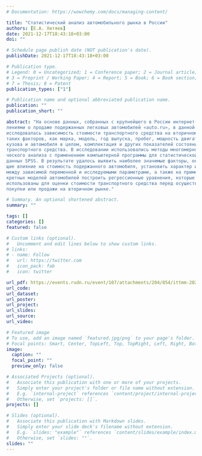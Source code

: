 ```yaml
---
# Documentation: https://wowchemy.com/docs/managing-content/

title: "Статистический анализ автомобильного рынка в России"
authors: [Е.А. Хитяев]
date: 2021-12-17T18:43:18+03:00
doi: ""

# Schedule page publish date (NOT publication's date).
publishDate: 2021-12-17T18:43:18+03:00

# Publication type.
# Legend: 0 = Uncategorized; 1 = Conference paper; 2 = Journal article;
# 3 = Preprint / Working Paper; 4 = Report; 5 = Book; 6 = Book section;
# 7 = Thesis; 8 = Patent
publication_types: ["1"]

# Publication name and optional abbreviated publication name.
publication: ""
publication_short: ""

abstract: "На основе данных, собранных с крупнейшего в России интернет-портала с объяв-
лениями о продаже подержанных легковых автомобилей «auto.ru», в данной работе
исследовалась зависимость стоимости транспортного средства на вторичном рынке от
таких факторов, как марка, модель, год выпуска, пробег, мощность двигателя, состояние
кузова и автомобиля в целом, комплектация и других показателей состояния и качества
транспортного средства. В исследовании использовались методы многомерного статисти-
ческого анализа с применением компьютерной программы для статистической обработки
данных SPSS. В результате удалось выявить наиболее значимые факторы, оказываю-
щие влияние на стоимость подержанного автомобиля, установить характер и силу связи
между зависимой переменной и исследуемыми параметрами, а также на примере кон-
кретных моделей автомобилей построить регрессионные уравнения, которые могут быть
использованы для оценки стоимости транспортного средства перед осуществлением его
покупки или продажи на вторичном рынке."

# Summary. An optional shortened abstract.
summary: ""

tags: []
categories: []
featured: false

# Custom links (optional).
#   Uncomment and edit lines below to show custom links.
# links:
# - name: Follow
#   url: https://twitter.com
#   icon_pack: fab
#   icon: twitter

url_pdf: https://events.rudn.ru/event/107/attachments/204/854/ittmm-2021%2Bcover.pdf
url_code:
url_dataset:
url_poster:
url_project:
url_slides:
url_source:
url_video:

# Featured image
# To use, add an image named `featured.jpg/png` to your page's folder. 
# Focal points: Smart, Center, TopLeft, Top, TopRight, Left, Right, BottomLeft, Bottom, BottomRight.
image:
  caption: ""
  focal_point: ""
  preview_only: false

# Associated Projects (optional).
#   Associate this publication with one or more of your projects.
#   Simply enter your project's folder or file name without extension.
#   E.g. `internal-project` references `content/project/internal-project/index.md`.
#   Otherwise, set `projects: []`.
projects: []

# Slides (optional).
#   Associate this publication with Markdown slides.
#   Simply enter your slide deck's filename without extension.
#   E.g. `slides: "example"` references `content/slides/example/index.md`.
#   Otherwise, set `slides: ""`.
slides: ""
---
```

